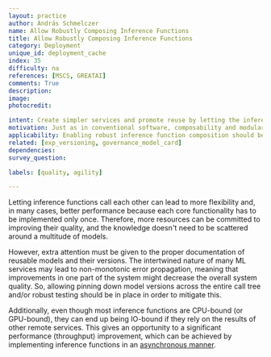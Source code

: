 ```yaml
---
layout: practice
author: András Schmelczer
name: Allow Robustly Composing Inference Functions
title: Allow Robustly Composing Inference Functions
category: Deployment
unique_id: deployment_cache
index: 35
difficulty: na
references: [MSCS, GREATAI]
comments: True
description:
image:
photocredit:

intent: Create simpler services and promote reuse by letting the inference functions call each other.
motivation: Just as in conventional software, composability and modularity can lead to simpler and more flexible architectures. However, extra care needs to be taken to avoid non-monotonic error propagation. 
applicability: Enabling robust inference function composition should be implemented in any production-level ML application.
related: [exp_versioning, governance_model_card]
dependencies:
survey_question:

labels: [quality, agility]

---
```


Letting inference functions call each other can lead to more flexibility and, in many cases, better performance because each core functionality has to be implemented only once. Therefore, more resources can be committed to improving their quality, and the knowledge doesn't need to be scattered around a multitude of models. 

However, extra attention must be given to the proper documentation of reusable models and their versions. The intertwined nature of many ML services may lead to non-monotonic error propagation, meaning that improvements in one part of the system might decrease the overall system quality. So, allowing pinning down model versions across the entire call tree and/or robust testing should be in place in order to mitigate this.

Additionally, even though most inference functions are CPU-bound (or GPU-bound), they can end up being IO-bound if they rely on the results of other remote services. This gives an opportunity to a significant performance (throughput) improvement, which can be achieved by implementing inference functions in an <a href="https://docs.python.org/3/library/asyncio-task.html" target="_blank">asynchronous manner</a>.
